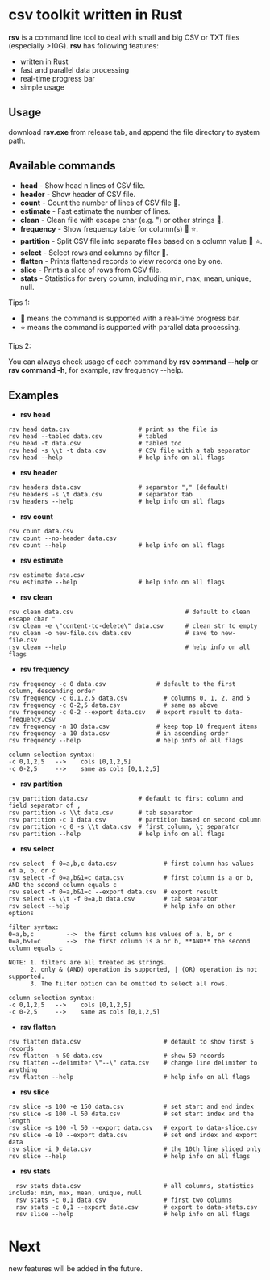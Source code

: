 # csv toolkit written in Rust

**rsv** is a command line tool to deal with small and big CSV or TXT files (especially >10G). **rsv** has following features:

- written in Rust
- fast and parallel data processing
- real-time progress bar
- simple usage

## Usage

download **rsv.exe** from release tab, and append the file directory to system path.

## Available commands

- **head** - Show head n lines of CSV file.
- **header** - Show header of CSV file.
- **count** - Count the number of lines of CSV file :running:.
- **estimate** - Fast estimate the number of lines.
- **clean** - Clean file with escape char (e.g. ") or other strings :running:.
- **frequency** - Show frequency table for column(s) :running: :star:.
- **partition** - Split CSV file into separate files based on a column value :running: :star:.
- **select** - Select rows and columns by filter :running:.
- **flatten** - Prints flattened records to view records one by one.
- **slice** - Prints a slice of rows from CSV file.
- **stats** - Statistics for every column, including min, max, mean, unique, null.

Tips 1:

- :running: means the command is supported with a real-time progress bar.
- :star: means the command is supported with parallel data processing.

Tips 2:

You can always check usage of each command by **rsv command --help** or **rsv command -h**,
for example, rsv frequency --help.

## Examples

- **rsv head**

```shell
rsv head data.csv                   # print as the file is
rsv head --tabled data.csv          # tabled
rsv head -t data.csv                # tabled too
rsv head -s \\t -t data.csv         # CSV file with a tab separator
rsv head --help                     # help info on all flags
```

- **rsv header**

```shell
rsv headers data.csv                # separator "," (default)
rsv headers -s \t data.csv          # separator tab
rsv headers --help                  # help info on all flags
```

- **rsv count**

```shell
rsv count data.csv
rsv count --no-header data.csv
rsv count --help                    # help info on all flags
```

- **rsv estimate**

```shell
rsv estimate data.csv
rsv estimate --help                 # help info on all flags
```

- **rsv clean**

```shell
rsv clean data.csv                               # default to clean escape char "
rsv clean -e \"content-to-delete\" data.csv      # clean str to empty
rsv clean -o new-file.csv data.csv               # save to new-file.csv
rsv clean --help                                 # help info on all flags
```

- **rsv frequency**

```shell
rsv frequency -c 0 data.csv              # default to the first column, descending order
rsv frequency -c 0,1,2,5 data.csv          # columns 0, 1, 2, and 5
rsv frequency -c 0-2,5 data.csv            # same as above
rsv frequency -c 0-2 --export data.csv   # export result to data-frequency.csv
rsv frequency -n 10 data.csv             # keep top 10 frequent items
rsv frequency -a 10 data.csv             # in ascending order
rsv frequency --help                     # help info on all flags

column selection syntax:
-c 0,1,2,5   -->    cols [0,1,2,5]
-c 0-2,5     -->    same as cols [0,1,2,5]
```

- **rsv partition**

```shell
rsv partition data.csv              # default to first column and field separator of ,
rsv partition -s \\t data.csv       # tab separator
rsv partition -c 1 data.csv         # partition based on second column
rsv partition -c 0 -s \\t data.csv  # first column, \t separator
rsv partition --help                # help info on all flags
```

- **rsv select**

```shell
rsv select -f 0=a,b,c data.csv             # first column has values of a, b, or c
rsv select -f 0=a,b&1=c data.csv           # first column is a or b, AND the second column equals c
rsv select -f 0=a,b&1=c --export data.csv  # export result
rsv select -s \\t -f 0=a,b data.csv        # tab separator
rsv select --help                          # help info on other options

filter syntax:
0=a,b,c         -->  the first column has values of a, b, or c
0=a,b&1=c       -->  the first column is a or b, **AND** the second column equals c

NOTE: 1. filters are all treated as strings.
      2. only & (AND) operation is supported, | (OR) operation is not supported.
      3. The filter option can be omitted to select all rows.

column selection syntax:
-c 0,1,2,5   -->    cols [0,1,2,5]
-c 0-2,5     -->    same as cols [0,1,2,5]
```

- **rsv flatten**

```shell
rsv flatten data.csv                       # default to show first 5 records
rsv flatten -n 50 data.csv                 # show 50 records
rsv flatten --delimiter \"--\" data.csv    # change line delimiter to anything
rsv flatten --help                         # help info on all flags
```

- **rsv slice**

```shell
rsv slice -s 100 -e 150 data.csv           # set start and end index
rsv slice -s 100 -l 50 data.csv            # set start index and the length
rsv slice -s 100 -l 50 --export data.csv   # export to data-slice.csv
rsv slice -e 10 --export data.csv          # set end index and export data
rsv slice -i 9 data.csv                    # the 10th line sliced only
rsv slice --help                           # help info on all flags
```

- **rsv stats**

```shell
  rsv stats data.csv                       # all columns, statistics include: min, max, mean, unique, null
  rsv stats -c 0,1 data.csv                # first two columns
  rsv stats -c 0,1 --export data.csv       # export to data-stats.csv
  rsv slice --help                         # help info on all flags
```

# Next

new features will be added in the future.
